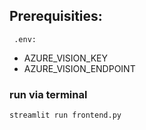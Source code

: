 ## Prerequisities:

```  .env: ```

- AZURE_VISION_KEY
- AZURE_VISION_ENDPOINT

### run via terminal
``` streamlit run frontend.py ```
